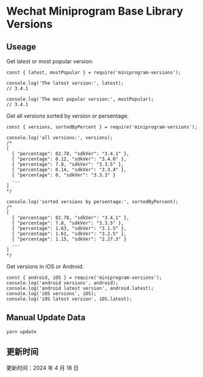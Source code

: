
# Wechat Miniprogram Base Library Versions

## Useage

Get latest or most popular version:

```;
const { latest, mostPopular } = require('miniprogram-versions');

console.log('The latest version:', latest);
// 3.4.1

console.log('The most popular version:', mostPopular);
// 3.4.1

```

Get all versions sorted by version or persentage.

```
const { versions, sortedByPercent } = require('miniprogram-versions');

console.log('all versions:', versions);
/*
[
  { "percentage": 82.78, "sdkVer": "3.4.1" },
  { "percentage": 0.12, "sdkVer": "3.4.0" },
  { "percentage": 7.8, "sdkVer": "3.3.5" },
  { "percentage": 0.14, "sdkVer": "3.3.4" },
  { "percentage": 0, "sdkVer": "3.3.3" }
  ...
]
*/

console.log('sorted versions by persentage:', sortedByPercent);
/*
[
  { "percentage": 82.78, "sdkVer": "3.4.1" },
  { "percentage": 7.8, "sdkVer": "3.3.5" },
  { "percentage": 1.63, "sdkVer": "3.1.5" },
  { "percentage": 1.61, "sdkVer": "3.2.5" },
  { "percentage": 1.15, "sdkVer": "2.27.3" }
  ...
]
*/
```

Get versions in iOS or Android.

```
const { android, iOS } = require('miniprogram-versions');
console.log('android versions', android);
console.log('android latest version', android.latest);
console.log('iOS versions', iOS);
console.log('iOS latest version', iOS.latest);
```

## Manual Update Data

```
yarn update
```

## 更新时间

更新时间：2024 年 4 月 18 日

